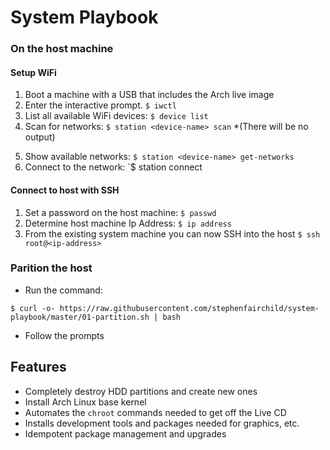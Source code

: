 # System Playbook

### On the host machine

#### Setup WiFi

1. Boot a machine with a USB that includes the Arch live image
2. Enter the interactive prompt. `$ iwctl`
3. List all available WiFi devices: `$ device list`
4. Scan for networks: `$ station <device-name> scan` *(There will be no output)
5) Show available networks: `$ station <device-name> get-networks`
6) Connect to the network: `$ station <device-name> connect <network-name> 

#### Connect to host with SSH

1. Set a password on the host machine: `$ passwd`
2. Determine host machine Ip Address: `$ ip address` 
3. From the existing system machine you can now SSH into the host `$ ssh root@<ip-address>`

### Parition the host

- Run the command: 

`$ curl -o- https://raw.githubusercontent.com/stephenfairchild/system-playbook/master/01-partition.sh | bash`

- Follow the prompts

## Features

- Completely destroy HDD partitions and create new ones
- Install Arch Linux base kernel
- Automates the `chroot` commands needed to get off the Live CD
- Installs development tools and packages needed for graphics, etc.
- Idempotent package management and upgrades

